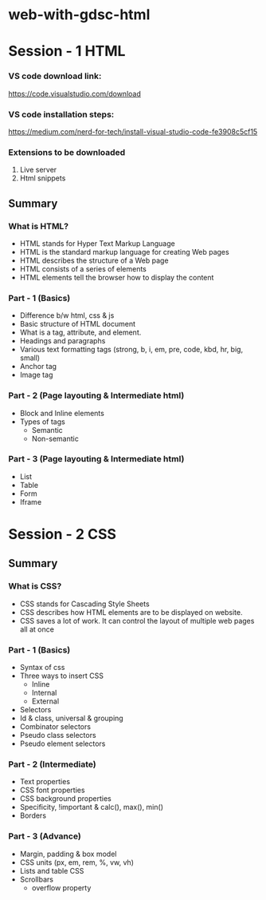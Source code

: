 # web-with-gdsc-html


# Session - 1 HTML

### VS code download link:
https://code.visualstudio.com/download

### VS code installation steps:
https://medium.com/nerd-for-tech/install-visual-studio-code-fe3908c5cf15

### Extensions to be downloaded
<ol>
<li>Live server</li>
<li>Html snippets</li>
</ol>

## Summary

### What is HTML?

- HTML stands for Hyper Text Markup Language
- HTML is the standard markup language for creating Web pages
- HTML describes the structure of a Web page
- HTML consists of a series of elements
- HTML elements tell the browser how to display the content


### Part - 1 (Basics)
- Difference b/w html, css & js
- Basic structure of HTML document
- What is a tag, attribute, and element.
- Headings and paragraphs
- Various text formatting tags (strong, b, i, em, pre, code, kbd, hr, big, small)
- Anchor tag
- Image tag

### Part - 2 (Page layouting & Intermediate html)
- Block and Inline elements
- Types of tags
  - Semantic
  - Non-semantic

### Part - 3 (Page layouting & Intermediate html)
- List
- Table
- Form
- Iframe

# Session - 2 CSS

## Summary

### What is CSS?

- CSS stands for Cascading Style Sheets
- CSS describes how HTML elements are to be displayed on website.
- CSS saves a lot of work. It can control the layout of multiple web pages all at once

### Part - 1 (Basics)
- Syntax of css
- Three ways to insert CSS 
  - Inline
  - Internal
  - External
- Selectors
- Id & class, universal & grouping
- Combinator selectors
- Pseudo class selectors
- Pseudo element selectors


### Part - 2 (Intermediate)
- Text properties
- CSS font properties
- CSS background properties
- Specificity, !important & calc(), max(), min()
- Borders


### Part - 3 (Advance)
- Margin, padding & box model
- CSS units (px, em, rem, %, vw, vh)
- Lists and table CSS
- Scrollbars
  - overflow property

